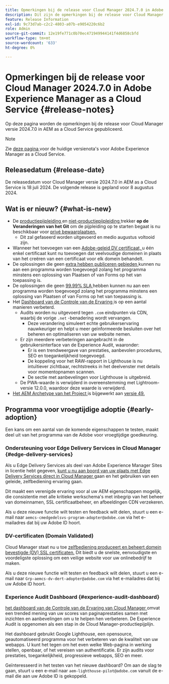 ```yaml
---
title: Opmerkingen bij de release voor Cloud Manager 2024.7.0 in Adobe Experience Manager as a Cloud Service
description: Dit zijn de opmerkingen bij de release voor Cloud Manager 2024.7.0 in AEM as a Cloud Service.
feature: Release Information
exl-id: 9c73d7ab-c2c2-4803-a07b-e9054220c6b2
role: Admin
source-git-commit: 12e19fe771c0b70ec471949944141f4d6858cbfd
workflow-type: tm+mt
source-wordcount: '633'
ht-degree: 0%

---
```



# Opmerkingen bij de release voor Cloud Manager 2024.7.0 in Adobe Experience Manager as a Cloud Service {#release-notes}

Op deze pagina worden de opmerkingen bij de release voor Cloud Manager versie 2024.7.0 in AEM as a Cloud Service gepubliceerd.

>[!NOTE]
>
>Zie [ deze pagina ](/help/release-notes/release-notes-cloud/release-notes-current.md) voor de huidige versienota&#39;s voor Adobe Experience Manager as a Cloud Service.

## Releasedatum {#release-date}

De releasedatum voor Cloud Manager versie 2024.7.0 in AEM as a Cloud Service is 18 juli 2024. De volgende release is gepland voor 8 augustus 2024.

## Wat is er nieuw? {#what-is-new}

* De [ productiepijpleiding ](/help/implementing/cloud-manager/configuring-pipelines/configuring-production-pipelines.md#adding-production-pipeline) en [ niet-productiepijpleiding ](/help/implementing/cloud-manager/configuring-pipelines/configuring-non-production-pipelines.md#adding-non-production-pipeline) trekker **op de Veranderingen van het Git** om de pijpleiding op te starten begaat is nu beschikbaar voor [ privé bewaarplaatsen.](/help/implementing/cloud-manager/managing-code/private-repositories.md)
   * Dit zal gefaseerd worden uitgevoerd en medio augustus voltooid zijn.
* Wanneer het toevoegen van een [ Adobe-geleid DV certificaat, ](/help/implementing/cloud-manager/managing-ssl-certifications/domain-validated-certificates.md) u één enkel certificaat kunt nu toevoegen dat veelvoudige domeinen in plaats van het creëren van een certificaat voor elk domein behandelt.
* De oplossingen die geen [ extra hebben publiceren gebieden ](/help/operations/additional-publish-regions.md) kunnen nu aan een programma worden toegevoegd zolang het programma minstens een oplossing van Plaatsen of van Forms op het van toepassing is.
* De oplossingen die geen [ 99.99% SLA ](/help/implementing/cloud-manager/getting-access-to-aem-in-cloud/creating-production-programs.md#sla) hebben kunnen nu aan een programma worden toegevoegd zolang het programma minstens een oplossing van Plaatsen of van Forms op het van toepassing is.
* Het [ Dashboard van de Controle van de Ervaring ](/help/implementing/cloud-manager/experience-audit-dashboard.md) is op een aantal manieren verbeterd.
   * Audits worden nu uitgevoerd tegen `.com` eindpunten via CDN, waarbij de vorige `.net` -benadering wordt vervangen.
      * Deze verandering simuleert echte gebruikerservaring nauwkeuriger en helpt u meer geïnformeerde besluiten over het beheren en optimaliseren van uw website nemen.
   * Er zijn meerdere verbeteringen aangebracht in de gebruikersinterface van de Experience Audit, waaronder:
      * Er is een trendweergave van prestaties, aanbevolen procedures, SEO en toegankelijkheid toegevoegd.
      * De koppeling voor het RAW-rapport in Lighthouse is nu intuïtiever zichtbaar, rechtstreeks in het deelvenster met details voor momentopnamen scannen.
      * De sectie met aanbevelingen voor Lighthouse is uitgebreid.
   * De PWA-waarde is verwijderd in overeenstemming met Lightroom-versie 12.0.0, waardoor deze waarde is verwijderd.
* [ Het AEM Archetype van het Project ](https://experienceleague.adobe.com/docs/experience-manager-core-components/using/developing/archetype/overview.html) is bijgewerkt aan [ versie 49.](https://github.com/adobe/aem-project-archetype/tree/aem-project-archetype-49)

## Programma voor vroegtijdige adoptie {#early-adoption}

Een kans om een aantal van de komende eigenschappen te testen, maakt deel uit van het programma van de Adobe voor vroegtijdige goedkeuring.

### Ondersteuning voor Edge Delivery Services in Cloud Manager {#edge-delivery-services}

Als u Edge Delivery Services als deel van Adobe Experience Manager Sites in licentie hebt gegeven, [ kunt u nu aan boord van uw plaats met Edge Delivery Services direct in Cloud Manager ](/help/implementing/cloud-manager/edge-delivery-services.md) gaan en het gebruiken van een geleide, zelfbediening ervaring gaan.

Dit maakt een verenigde ervaring voor al uw AEM eigenschappen mogelijk, die consistentie met alle kritieke werkschema&#39;s met inbegrip van het beheer van domeinnamen, SSL certificaatbeheer, en afbeeldingen CDN verzekeren.

Als u deze nieuwe functie wilt testen en feedback wilt delen, stuurt u een e-mail naar `aemcs-cmedgedelsvs-program-adopter@adobe.com` via het e-mailadres dat bij uw Adobe ID hoort.

### DV-certificaten (Domain Validated)

Cloud Manager staat nu u toe [ zelfbediening produceert en beheert domein bevestigde (DV) SSL certificaten.](/help/implementing/cloud-manager/managing-ssl-certifications/domain-validated-certificates.md) Dit biedt u de snelste, eenvoudigste en voordeligste oplossing om een veilige website voor uw onlinebedrijf te maken.

Als u deze nieuwe functie wilt testen en feedback wilt delen, stuurt u een e-mail naar `Grp-aemcs-dv-dert-adopter@adobe.com` via het e-mailadres dat bij uw Adobe ID hoort.

### Experience Audit Dashboard {#experience-audit-dashboard}

[ het dashboard van de Controle van de Ervaring van Cloud Manager ](/help/implementing/cloud-manager/experience-audit-dashboard.md) omvat een trended mening van uw scores van paginaprestaties samen met inzichten en aanbevelingen om u te helpen hen verbeteren. De Experience Audit is opgenomen als een stap in de Cloud Manager-productiepijplijn.

Het dashboard gebruikt Google Lighthouse, een opensource, geautomatiseerd programma voor het verbeteren van de kwaliteit van uw webapps. U kunt het tegen om het even welke Web-pagina in werking stellen, openbaar, of het vereisen van authentificatie. Er zijn audits voor prestaties, toegankelijkheid, progressieve webapps, SEO en meer.

Geïnteresseerd in het testen van het nieuwe dashboard? Om aan de slag te gaan, stuurt u een e-mail naar `aem-lighthouse-pilot@adobe.com` vanuit de e-mail die aan uw Adobe ID is gekoppeld.
